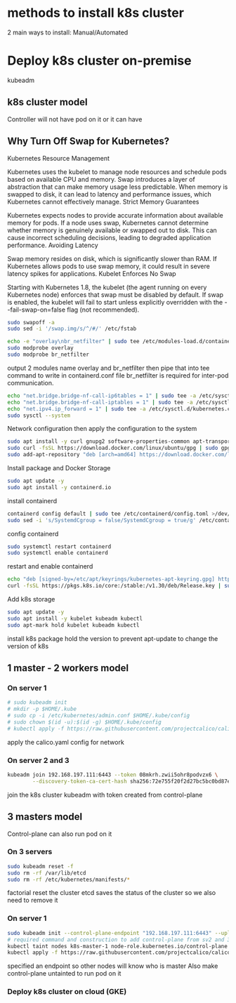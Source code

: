 # methods to install k8s cluster #

2 main ways to install: Manual/Automated

# Deploy k8s cluster on-premise #
kubeadm

## k8s cluster model ##
Controller will not have pod on it or it can have 

## Why Turn Off Swap for Kubernetes? ##
Kubernetes Resource Management

Kubernetes uses the kubelet to manage node resources and schedule pods based on available CPU and memory.
Swap introduces a layer of abstraction that can make memory usage less predictable. When memory is swapped to disk, it can lead to latency and performance issues, which Kubernetes cannot effectively manage.
Strict Memory Guarantees

Kubernetes expects nodes to provide accurate information about available memory for pods.
If a node uses swap, Kubernetes cannot determine whether memory is genuinely available or swapped out to disk. This can cause incorrect scheduling decisions, leading to degraded application performance.
Avoiding Latency

Swap memory resides on disk, which is significantly slower than RAM. If Kubernetes allows pods to use swap memory, it could result in severe latency spikes for applications.
Kubelet Enforces No Swap

Starting with Kubernetes 1.8, the kubelet (the agent running on every Kubernetes node) enforces that swap must be disabled by default.
If swap is enabled, the kubelet will fail to start unless explicitly overridden with the --fail-swap-on=false flag (not recommended).


```bash
sudo swapoff -a
sudo sed -i '/swap.img/s/^/#/' /etc/fstab
```

```bash
echo -e "overlay\nbr_netfilter" | sudo tee /etc/modules-load.d/containerd.conf > /dev/null
sudo modprobe overlay
sudo modprobe br_netfilter
```
output 2 modules name overlay and br_netfilter then pipe that into tee command to write in containerd.conf file
br_netfilter is required for inter-pod communication.

```bash
echo "net.bridge.bridge-nf-call-ip6tables = 1" | sudo tee -a /etc/sysctl.d/kubernetes.conf
echo "net.bridge.bridge-nf-call-iptables = 1" | sudo tee -a /etc/sysctl.d/kubernetes.conf
echo "net.ipv4.ip_forward = 1" | sudo tee -a /etc/sysctl.d/kubernetes.conf
sudo sysctl --system
```
Network configuration then apply the configuration to the system

```bash
sudo apt install -y curl gnupg2 software-properties-common apt-transport-https ca-certificates
sudo curl -fsSL https://download.docker.com/linux/ubuntu/gpg | sudo gpg --dearmour -o /etc/apt/trusted.gpg.d/docker.gpg
sudo add-apt-repository "deb [arch=amd64] https://download.docker.com/linux/ubuntu $(lsb_release -cs) stable"
```
Install package and Docker Storage

```bash
sudo apt update -y
sudo apt install -y containerd.io
```
install containerd

```bash
containerd config default | sudo tee /etc/containerd/config.toml >/dev/null 2>&1
sudo sed -i 's/SystemdCgroup = false/SystemdCgroup = true/g' /etc/containerd/config.toml
```
config containerd


```bash
sudo systemctl restart containerd
sudo systemctl enable containerd
```
restart and enable containerd

```bash
echo "deb [signed-by=/etc/apt/keyrings/kubernetes-apt-keyring.gpg] https://pkgs.k8s.io/core:/stable:/v1.30/deb/ /" | sudo tee /etc/apt/sources.list.d/kubernetes.list
curl -fsSL https://pkgs.k8s.io/core:/stable:/v1.30/deb/Release.key | sudo gpg --dearmor -o /etc/apt/keyrings/kubernetes-apt-keyring.gpg
```
Add k8s storage

```bash
sudo apt update -y
sudo apt install -y kubelet kubeadm kubectl
sudo apt-mark hold kubelet kubeadm kubectl
```
install k8s package
hold the version to prevent apt-update to change the version of k8s

## 1 master - 2 workers model ##
### On server 1 ###

```bash
# sudo kubeadm init
# mkdir -p $HOME/.kube
# sudo cp -i /etc/kubernetes/admin.conf $HOME/.kube/config
# sudo chown $(id -u):$(id -g) $HOME/.kube/config
# kubectl apply -f https://raw.githubusercontent.com/projectcalico/calico/v3.25.0/manifests/calico.yaml
```

apply the calico.yaml config for network

### On server 2 and 3 ###
```bash
kubeadm join 192.168.197.111:6443 --token 08mkrh.zwii5ohr8podvzx6 \
        --discovery-token-ca-cert-hash sha256:72e755f20f2d27bc5bc0bd87ed9fd31a2870d61d18e30e9995229561a3622bb7
```
join the k8s cluster kubeadm with token created from control-plane

## 3 masters model ##
Control-plane can also run pod on it

### On 3 servers ###
```bash
sudo kubeadm reset -f
sudo rm -rf /var/lib/etcd
sudo rm -rf /etc/kubernetes/manifests/*
```
factorial reset the cluster
etcd saves the status of the cluster so we also need to remove it

### On server 1 ###
```bash
sudo kubeadm init --control-plane-endpoint "192.168.197.111:6443" --upload-certs
# required command and construction to add control-plane from sv2 and 3
kubectl taint nodes k8s-master-1 node-role.kubernetes.io/control-plane:NoSchedule-
kubectl apply -f https://raw.githubusercontent.com/projectcalico/calico/v3.25.0/manifests/calico.yaml
```
specified an endpoint so other nodes will know who is master
Also make control-plane untainted to run pod on it

### Deploy k8s cluster on cloud (GKE) ###
